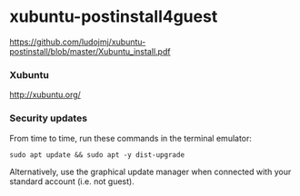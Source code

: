 # xubuntu-postinstall4guest

<https://github.com/ludojmj/xubuntu-postinstall/blob/master/Xubuntu_install.pdf>

### Xubuntu

<http://xubuntu.org/>

### Security updates

From time to time, run these commands in the terminal emulator:

```
sudo apt update && sudo apt -y dist-upgrade
```

Alternatively, use the graphical update manager when connected with your standard account (i.e. not guest).
